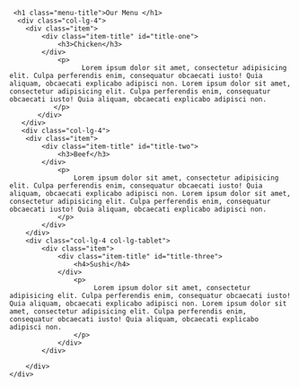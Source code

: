 <html><head>
<meta charset="UTF-8">
<meta name="viewport" content="width=device-width, initial-scale=1">
<title>My Responsive Layout</title>
  <link href="https://fonts.googleapis.com/css?family=Lato" rel="stylesheet">
  <link href="css/style.css" rel="stylesheet" type="text/css">
</head>
<body>
	<div class="container">
	 <div class="row">

	 <h1 class="menu-title">Our Menu </h1>
	  <div class="col-lg-4">
	  	<div class="item">
	  		<div class="item-title" id="title-one">
	  			<h3>Chicken</h3>
	  		</div>
	  			<p>
                      Lorem ipsum dolor sit amet, consectetur adipisicing elit. Culpa perferendis enim, consequatur obcaecati iusto! Quia aliquam, obcaecati explicabo adipisci non. Lorem ipsum dolor sit amet, consectetur adipisicing elit. Culpa perferendis enim, consequatur obcaecati iusto! Quia aliquam, obcaecati explicabo adipisci non.
               </p>
           </div>
       </div>
       <div class="col-lg-4">
       	<div class="item">
       		<div class="item-title" id="title-two">
       			<h3>Beef</h3>
       		</div>
       			<p>
                    Lorem ipsum dolor sit amet, consectetur adipisicing elit. Culpa perferendis enim, consequatur obcaecati iusto! Quia aliquam, obcaecati explicabo adipisci non. Lorem ipsum dolor sit amet, consectetur adipisicing elit. Culpa perferendis enim, consequatur obcaecati iusto! Quia aliquam, obcaecati explicabo adipisci non.
                </p>
            </div>
        </div>
        <div class="col-lg-4 col-lg-tablet">
        	<div class="item">
        		<div class="item-title" id="title-three">
        			<h4>Sushi</h4>
        		</div>
        			<p>
                         Lorem ipsum dolor sit amet, consectetur adipisicing elit. Culpa perferendis enim, consequatur obcaecati iusto! Quia aliquam, obcaecati explicabo adipisci non. Lorem ipsum dolor sit amet, consectetur adipisicing elit. Culpa perferendis enim, consequatur obcaecati iusto! Quia aliquam, obcaecati explicabo adipisci non.
                    </p>
                </div>
            </div>

        </div>
    </div>
	  
</body></html>
